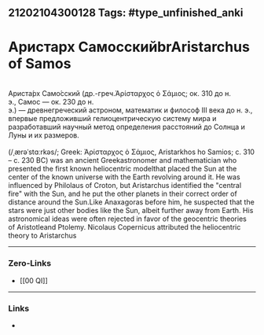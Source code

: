 21202104300128
Tags: #type_unfinished_anki
---
# Аристарх СамосскийbrAristarchus of Samos 

<br>Ариста́рх Само́сский (др.-греч.Ἀρίσταρχος ὁ Σάμιος; ок. 310 до н. э., Самос — ок. 230 до н. э.) — древнегреческий астроном, математик и философ III века до н. э., впервые предложивший гелиоцентрическую систему мира и разработавший научный метод определения расстояний до Солнца и Луны и их размеров.<br><br>(/ˌærəˈstɑːrkəs/; Greek: Ἀρίσταρχος ὁ Σάμιος, Aristarkhos ho Samios; c. 310 – c. 230 BC) was an ancient Greekastronomer and mathematician who presented the first known heliocentric modelthat placed the Sun at the center of the known universe with the Earth revolving around it. He was influenced by Philolaus of Croton, but Aristarchus identified the "central fire" with the Sun, and he put the other planets in their correct order of distance around the Sun.Like Anaxagoras before him, he suspected that the stars were just other bodies like the Sun, albeit further away from Earth. His astronomical ideas were often rejected in favor of the geocentric theories of Aristotleand Ptolemy. Nicolaus Copernicus attributed the heliocentric theory to Aristarchus

---
### Zero-Links
- [[00 QI]]
---
### Links
-